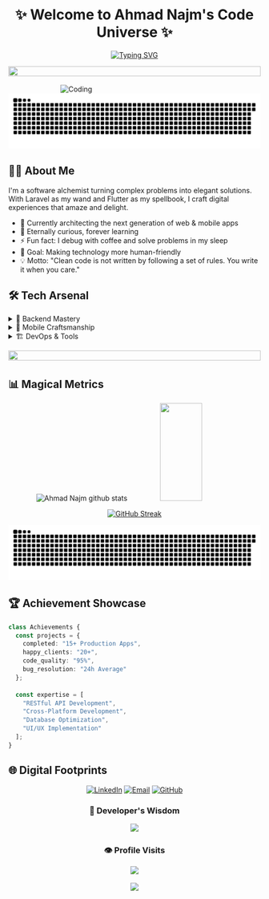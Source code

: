 <div align="center">
  
# ✨ Welcome to Ahmad Najm's Code Universe ✨

[![Typing SVG](https://readme-typing-svg.herokuapp.com?font=Fira+Code&pause=1000&color=2D9EF7&center=true&vCenter=true&width=435&lines=Laravel+%26+Flutter+Developer;Building+Digital+Dreams;Crafting+Elegant+Solutions)](https://git.io/typing-svg)

<p align="center">
  <img src="https://i.imgur.com/dBaSKWF.gif" height="20" width="100%">
</p>

</div>

<img align="right" alt="Coding" width="400" src="https://media.giphy.com/media/qgQUggAC3Pfv687qPC/giphy.gif">

![Snake animation](https://raw.githubusercontent.com/ahmadnajmdev/ahmadnajmdev/output/github-contribution-grid-snake-dark.svg)
## 🧙‍♂️ About Me

I'm a software alchemist turning complex problems into elegant solutions. With Laravel as my wand and Flutter as my spellbook, I craft digital experiences that amaze and delight.

- 🔭 Currently architecting the next generation of web & mobile apps
- 🌱 Eternally curious, forever learning
- ⚡ Fun fact: I debug with coffee and solve problems in my sleep
- 🎯 Goal: Making technology more human-friendly
- 💡 Motto: "Clean code is not written by following a set of rules. You write it when you care."

## 🛠️ Tech Arsenal

<details>
<summary>💫 Backend Mastery</summary>
<br>

![Laravel](https://img.shields.io/badge/Laravel-%23FF2D20.svg?style=for-the-badge&logo=laravel&logoColor=white)
![PHP](https://img.shields.io/badge/PHP-%23777BB4.svg?style=for-the-badge&logo=php&logoColor=white)
![MySQL](https://img.shields.io/badge/MySQL-%234479A1.svg?style=for-the-badge&logo=mysql&logoColor=white)
![Redis](https://img.shields.io/badge/Redis-%23DC382D.svg?style=for-the-badge&logo=redis&logoColor=white)
</details>

<details>
<summary>📱 Mobile Craftsmanship</summary>
<br>

![Flutter](https://img.shields.io/badge/Flutter-%2302569B.svg?style=for-the-badge&logo=flutter&logoColor=white)
![Dart](https://img.shields.io/badge/Dart-%230175C2.svg?style=for-the-badge&logo=dart&logoColor=white)
![Firebase](https://img.shields.io/badge/Firebase-%23FFCA28.svg?style=for-the-badge&logo=firebase&logoColor=black)
![Android](https://img.shields.io/badge/Android-%233DDC84.svg?style=for-the-badge&logo=android&logoColor=white)
![iOS](https://img.shields.io/badge/iOS-%23000000.svg?style=for-the-badge&logo=ios&logoColor=white)
</details>

<details>
<summary>🏗️ DevOps & Tools</summary>
<br>

![Git](https://img.shields.io/badge/Git-%23F05033.svg?style=for-the-badge&logo=git&logoColor=white)
![Docker](https://img.shields.io/badge/Docker-%232496ED.svg?style=for-the-badge&logo=docker&logoColor=white)
![VS Code](https://img.shields.io/badge/VS%20Code-%23007ACC.svg?style=for-the-badge&logo=visual-studio-code&logoColor=white)
![Postman](https://img.shields.io/badge/Postman-%23FF6C37.svg?style=for-the-badge&logo=postman&logoColor=white)
![Linux](https://img.shields.io/badge/Linux-%23FCC624.svg?style=for-the-badge&logo=linux&logoColor=black)
</details>

<p align="center">
  <img src="https://i.imgur.com/dBaSKWF.gif" height="20" width="100%">
</p>

## 📊 Magical Metrics

<div align="center">
  
<img width="49%" height="195px" src="https://github-readme-stats.vercel.app/api?username=ahmadnajmdev&show_icons=true&count_private=true&hide_border=true&title_color=00b3ff&icon_color=00b4ff&text_color=c9d1d9&bg_color=0d1117" alt="Ahmad Najm github stats" /> 

<img width="41%" height="195px" src="https://github-readme-stats.vercel.app/api/top-langs/?username=ahmadnajmdev&layout=compact&hide_border=true&title_color=00b3ff&text_color=00b4ff&bg_color=0d1117" />

[![GitHub Streak](https://github-readme-streak-stats.herokuapp.com/?user=ahmadnajmdev&theme=tokyonight&hide_border=true&stroke=0000&background=0D1117&ring=00b0ff&fire=00b0ff&currStreakLabel=00b0ff)](https://git.io/streak-stats)

</div>

<!-- Snake Animation -->
![Snake animation](https://github.com/ahmadnajmdev/ahmadnajmdev/blob/output/github-contribution-grid-snake-dark.svg)

## 🏆 Achievement Showcase

```typescript
class Achievements {
  const projects = {
    completed: "15+ Production Apps",
    happy_clients: "20+",
    code_quality: "95%",
    bug_resolution: "24h Average"
  };
  
  const expertise = [
    "RESTful API Development",
    "Cross-Platform Development",
    "Database Optimization",
    "UI/UX Implementation"
  ];
}
```

## 🌐 Digital Footprints

<div align="center">

[![LinkedIn](https://img.shields.io/badge/LinkedIn-%230077B5.svg?style=for-the-badge&logo=linkedin&logoColor=white)](https://www.linkedin.com/in/ahmad-najm-92200325a/)
[![Email](https://img.shields.io/badge/Email-%23D14836.svg?style=for-the-badge&logo=gmail&logoColor=white)](mailto:ahmadnajim66@gmail.com)
[![GitHub](https://img.shields.io/badge/GitHub-%23181717.svg?style=for-the-badge&logo=github&logoColor=white)](https://github.com/ahmadnajmdev)

</div>

<div align="center">
  
### 💭 Developer's Wisdom
![](https://quotes-github-readme.vercel.app/api?type=horizontal&theme=radical)

### 👁️ Profile Visits
![](https://komarev.com/ghpvc/?username=ahmadnajmdev&color=blueviolet&style=for-the-badge)

</div>

<p align="center">
  <img src="https://capsule-render.vercel.app/api?type=waving&color=gradient&height=100&section=footer"/>
</p>
